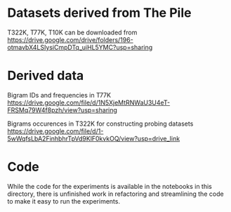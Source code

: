 # Datasets derived from The Pile
T322K, T77K, T10K can be downloaded from
https://drive.google.com/drive/folders/196-otmavbX4LSIysiCmpDTq_uiHL5YMC?usp=sharing

# Derived data
Bigram IDs and frequencies in T77K
https://drive.google.com/file/d/1N5XjeMtRNWaU3U4eT-FRSMq79W4f8pzh/view?usp=sharing

Bigrams occurences in T322K for constructing probing datasets
https://drive.google.com/file/d/1-5wWqfsLbA2FinhbhrTpVd9KlF0kvkOQ/view?usp=drive_link

# Code
While the code for the experiments is available in the notebooks in this directory, there is unfinished work in refactoring and streamlining the code to make it easy to run the experiments.